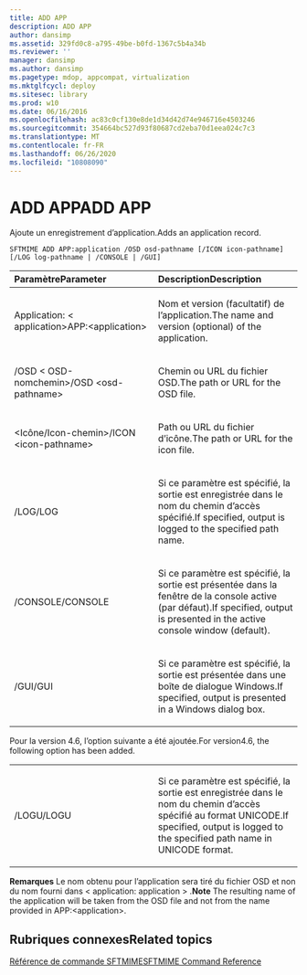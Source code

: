```yaml
---
title: ADD APP
description: ADD APP
author: dansimp
ms.assetid: 329fd0c8-a795-49be-b0fd-1367c5b4a34b
ms.reviewer: ''
manager: dansimp
ms.author: dansimp
ms.pagetype: mdop, appcompat, virtualization
ms.mktglfcycl: deploy
ms.sitesec: library
ms.prod: w10
ms.date: 06/16/2016
ms.openlocfilehash: ac83c0cf130e8de1d34d42d74e946716e4503246
ms.sourcegitcommit: 354664bc527d93f80687cd2eba70d1eea024c7c3
ms.translationtype: MT
ms.contentlocale: fr-FR
ms.lasthandoff: 06/26/2020
ms.locfileid: "10808090"
---
```

# <span data-ttu-id="fc844-103">ADD APP</span><span class="sxs-lookup"><span data-stu-id="fc844-103">ADD APP</span></span>


<span data-ttu-id="fc844-104">Ajoute un enregistrement d’application.</span><span class="sxs-lookup"><span data-stu-id="fc844-104">Adds an application record.</span></span>

`SFTMIME ADD APP:application /OSD osd-pathname [/ICON icon-pathname] [/LOG log-pathname | /CONSOLE | /GUI]`

<table>
<colgroup>
<col width="50%" />
<col width="50%" />
</colgroup>
<thead>
<tr class="header">
<th align="left"><span data-ttu-id="fc844-105">Paramètre</span><span class="sxs-lookup"><span data-stu-id="fc844-105">Parameter</span></span></th>
<th align="left"><span data-ttu-id="fc844-106">Description</span><span class="sxs-lookup"><span data-stu-id="fc844-106">Description</span></span></th>
</tr>
</thead>
<tbody>
<tr class="odd">
<td align="left"><p><span data-ttu-id="fc844-107">Application: &lt; application&gt;</span><span class="sxs-lookup"><span data-stu-id="fc844-107">APP:&lt;application&gt;</span></span></p></td>
<td align="left"><p><span data-ttu-id="fc844-108">Nom et version (facultatif) de l’application.</span><span class="sxs-lookup"><span data-stu-id="fc844-108">The name and version (optional) of the application.</span></span></p></td>
</tr>
<tr class="even">
<td align="left"><p><span data-ttu-id="fc844-109">/OSD &lt; OSD-nomchemin&gt;</span><span class="sxs-lookup"><span data-stu-id="fc844-109">/OSD &lt;osd-pathname&gt;</span></span></p></td>
<td align="left"><p><span data-ttu-id="fc844-110">Chemin ou URL du fichier OSD.</span><span class="sxs-lookup"><span data-stu-id="fc844-110">The path or URL for the OSD file.</span></span></p></td>
</tr>
<tr class="odd">
<td align="left"><p><span data-ttu-id="fc844-111">&lt;Icône/Icon-chemin&gt;</span><span class="sxs-lookup"><span data-stu-id="fc844-111">/ICON &lt;icon-pathname&gt;</span></span></p></td>
<td align="left"><p><span data-ttu-id="fc844-112">Path ou URL du fichier d’icône.</span><span class="sxs-lookup"><span data-stu-id="fc844-112">The path or URL for the icon file.</span></span></p></td>
</tr>
<tr class="even">
<td align="left"><p><span data-ttu-id="fc844-113">/LOG</span><span class="sxs-lookup"><span data-stu-id="fc844-113">/LOG</span></span></p></td>
<td align="left"><p><span data-ttu-id="fc844-114">Si ce paramètre est spécifié, la sortie est enregistrée dans le nom du chemin d’accès spécifié.</span><span class="sxs-lookup"><span data-stu-id="fc844-114">If specified, output is logged to the specified path name.</span></span></p></td>
</tr>
<tr class="odd">
<td align="left"><p><span data-ttu-id="fc844-115">/CONSOLE</span><span class="sxs-lookup"><span data-stu-id="fc844-115">/CONSOLE</span></span></p></td>
<td align="left"><p><span data-ttu-id="fc844-116">Si ce paramètre est spécifié, la sortie est présentée dans la fenêtre de la console active (par défaut).</span><span class="sxs-lookup"><span data-stu-id="fc844-116">If specified, output is presented in the active console window (default).</span></span></p></td>
</tr>
<tr class="even">
<td align="left"><p><span data-ttu-id="fc844-117">/GUI</span><span class="sxs-lookup"><span data-stu-id="fc844-117">/GUI</span></span></p></td>
<td align="left"><p><span data-ttu-id="fc844-118">Si ce paramètre est spécifié, la sortie est présentée dans une boîte de dialogue Windows.</span><span class="sxs-lookup"><span data-stu-id="fc844-118">If specified, output is presented in a Windows dialog box.</span></span></p></td>
</tr>
</tbody>
</table>

 

<span data-ttu-id="fc844-119">Pour la version 4.6, l’option suivante a été ajoutée.</span><span class="sxs-lookup"><span data-stu-id="fc844-119">For version4.6, the following option has been added.</span></span>

<table>
<colgroup>
<col width="50%" />
<col width="50%" />
</colgroup>
<tbody>
<tr class="odd">
<td align="left"><p><span data-ttu-id="fc844-120">/LOGU</span><span class="sxs-lookup"><span data-stu-id="fc844-120">/LOGU</span></span></p></td>
<td align="left"><p><span data-ttu-id="fc844-121">Si ce paramètre est spécifié, la sortie est enregistrée dans le nom du chemin d’accès spécifié au format UNICODE.</span><span class="sxs-lookup"><span data-stu-id="fc844-121">If specified, output is logged to the specified path name in UNICODE format.</span></span></p></td>
</tr>
</tbody>
</table>

 

<span data-ttu-id="fc844-122">**Remarques**  Le nom obtenu pour l’application sera tiré du fichier OSD et non du nom fourni dans &lt; application: application &gt; .</span><span class="sxs-lookup"><span data-stu-id="fc844-122">**Note** The resulting name of the application will be taken from the OSD file and not from the name provided in APP:&lt;application&gt;.</span></span>

 

## <span data-ttu-id="fc844-123">Rubriques connexes</span><span class="sxs-lookup"><span data-stu-id="fc844-123">Related topics</span></span>


[<span data-ttu-id="fc844-124">Référence de commande SFTMIME</span><span class="sxs-lookup"><span data-stu-id="fc844-124">SFTMIME Command Reference</span></span>](sftmime--command-reference.md)

 

 





